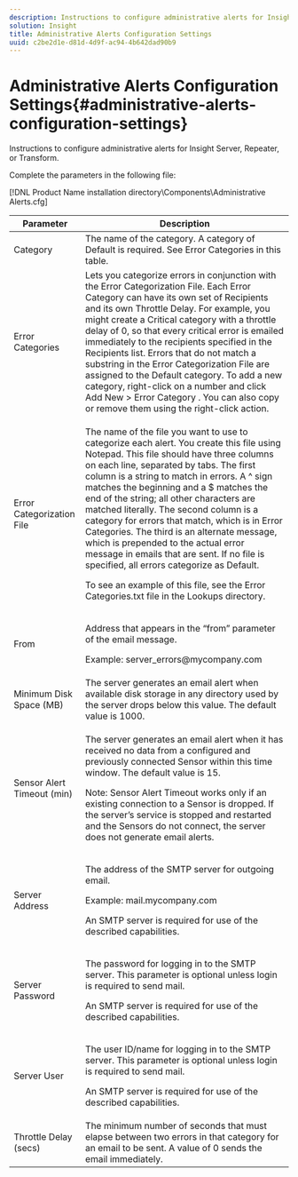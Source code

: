 ```yaml
---
description: Instructions to configure administrative alerts for Insight Server, Repeater, or Transform.
solution: Insight
title: Administrative Alerts Configuration Settings
uuid: c2be2d1e-d81d-4d9f-ac94-4b642dad90b9
---
```


# Administrative Alerts Configuration Settings{#administrative-alerts-configuration-settings}

Instructions to configure administrative alerts for Insight Server, Repeater, or Transform.

Complete the parameters in the following file:

[!DNL Product Name installation directory\Components\Administrative Alerts.cfg]

<table id="table_5A2298906D5F4215B8FAC42CACBC0002"> 
 <thead> 
  <tr> 
   <th colname="col1" class="entry"> Parameter </th> 
   <th colname="col2" class="entry"> Description </th> 
  </tr> 
 </thead>
 <tbody> 
  <tr> 
   <td colname="col1"> Category </td> 
   <td colname="col2"> The name of the category. A category of Default is required. See Error Categories in this table. </td> 
  </tr> 
  <tr> 
   <td colname="col1"> Error Categories </td> 
   <td colname="col2"> Lets you categorize errors in conjunction with the Error Categorization File. Each Error Category can have its own set of Recipients and its own Throttle Delay. For example, you might create a Critical category with a throttle delay of 0, so that every critical error is emailed immediately to the recipients specified in the Recipients list. Errors that do not match a substring in the Error Categorization File are assigned to the Default category. To add a new category, right-click on a number and click <span class="uicontrol"> Add New </span> &gt; <span class="uicontrol"> Error Category </span>. You can also copy or remove them using the right-click action. </td> 
  </tr> 
  <tr> 
   <td colname="col1"> Error Categorization File </td> 
   <td colname="col2"> <p>The name of the file you want to use to categorize each alert. You create this file using Notepad. This file should have three columns on each line, separated by tabs. The first column is a string to match in errors. A ^ sign matches the beginning and a $ matches the end of the string; all other characters are matched literally. The second column is a category for errors that match, which is in Error Categories. The third is an alternate message, which is prepended to the actual error message in emails that are sent. If no file is specified, all errors categorize as Default. </p> <p>To see an example of this file, see the <span class="filepath"> Error Categories.txt </span> file in the Lookups directory. </p> </td> 
  </tr> 
  <tr> 
   <td colname="col1"> From </td> 
   <td colname="col2"> <p>Address that appears in the “from” parameter of the email message. </p> <p>Example: <span class="filepath"> server_errors@mycompany.com </span></p> </td> 
  </tr> 
  <tr> 
   <td colname="col1"> Minimum Disk Space (MB) </td> 
   <td colname="col2"> The server generates an email alert when available disk storage in any directory used by the server drops below this value. The default value is 1000. </td> 
  </tr> 
  <tr> 
   <td colname="col1"> Sensor Alert Timeout (min) </td> 
   <td colname="col2"> <p>The server generates an email alert when it has received no data from a configured and previously connected <span class="wintitle"> Sensor </span> within this time window. The default value is 15. </p> <p> <p>Note:  <span class="wintitle"> Sensor </span> Alert Timeout works only if an existing connection to a <span class="wintitle"> Sensor </span> is dropped. If the server’s service is stopped and restarted and the <span class="wintitle"> Sensors </span> do not connect, the server does not generate email alerts. </p> </p> </td> 
  </tr> 
  <tr> 
   <td colname="col1"> Server Address </td> 
   <td colname="col2"> <p>The address of the SMTP server for outgoing email. </p> <p>Example: <span class="filepath"> mail.mycompany.com </span></p> <p>An SMTP server is required for use of the described capabilities. </p> </td> 
  </tr> 
  <tr> 
   <td colname="col1"> Server Password </td> 
   <td colname="col2"> <p>The password for logging in to the SMTP server. This parameter is optional unless login is required to send mail. </p> <p>An SMTP server is required for use of the described capabilities. </p> </td> 
  </tr> 
  <tr> 
   <td colname="col1"> Server User </td> 
   <td colname="col2"> <p>The user ID/name for logging in to the SMTP server. This parameter is optional unless login is required to send mail. </p> <p>An SMTP server is required for use of the described capabilities. </p> </td> 
  </tr> 
  <tr> 
   <td colname="col1"> Throttle Delay (secs) </td> 
   <td colname="col2"> The minimum number of seconds that must elapse between two errors in that category for an email to be sent. A value of 0 sends the email immediately. </td> 
  </tr> 
 </tbody> 
</table>

